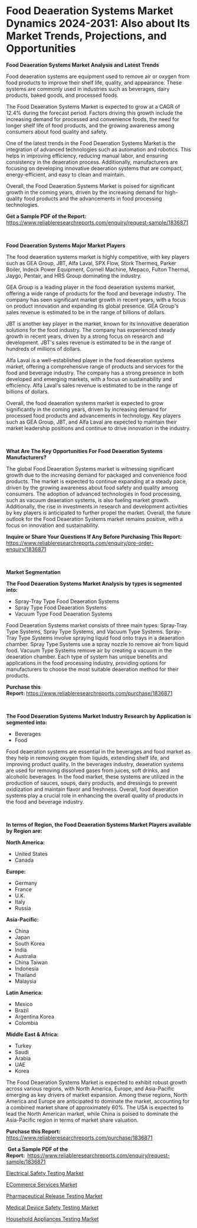 <p><h1>Food Deaeration Systems Market Dynamics 2024-2031: Also about Its Market Trends, Projections, and Opportunities</h1></p><p><strong>Food Deaeration Systems Market Analysis and Latest Trends</strong></p>
<p><p>Food deaeration systems are equipment used to remove air or oxygen from food products to improve their shelf life, quality, and appearance. These systems are commonly used in industries such as beverages, dairy products, baked goods, and processed foods.</p><p>The Food Deaeration Systems Market is expected to grow at a CAGR of 12.4% during the forecast period. Factors driving this growth include the increasing demand for processed and convenience foods, the need for longer shelf life of food products, and the growing awareness among consumers about food quality and safety.</p><p>One of the latest trends in the Food Deaeration Systems Market is the integration of advanced technologies such as automation and robotics. This helps in improving efficiency, reducing manual labor, and ensuring consistency in the deaeration process. Additionally, manufacturers are focusing on developing innovative deaeration systems that are compact, energy-efficient, and easy to clean and maintain.</p><p>Overall, the Food Deaeration Systems Market is poised for significant growth in the coming years, driven by the increasing demand for high-quality food products and the advancements in food processing technologies.</p></p>
<p><strong>Get a Sample PDF of the Report:&nbsp;</strong> <a href="https://www.reliableresearchreports.com/enquiry/request-sample/1836871">https://www.reliableresearchreports.com/enquiry/request-sample/1836871</a></p>
<p>&nbsp;</p>
<p><strong>Food Deaeration Systems Major Market Players</strong></p>
<p><p>The food deaeration systems market is highly competitive, with key players such as GEA Group, JBT, Alfa Laval, SPX Flow, Stork Thermeq, Parker Boiler, Indeck Power Equipment, Cornell Machine, Mepaco, Fulton Thermal, Jaygo, Pentair, and HRS Group dominating the industry. </p><p>GEA Group is a leading player in the food deaeration systems market, offering a wide range of products for the food and beverage industry. The company has seen significant market growth in recent years, with a focus on product innovation and expanding its global presence. GEA Group's sales revenue is estimated to be in the range of billions of dollars.</p><p>JBT is another key player in the market, known for its innovative deaeration solutions for the food industry. The company has experienced steady growth in recent years, driven by a strong focus on research and development. JBT's sales revenue is estimated to be in the range of hundreds of millions of dollars.</p><p>Alfa Laval is a well-established player in the food deaeration systems market, offering a comprehensive range of products and services for the food and beverage industry. The company has a strong presence in both developed and emerging markets, with a focus on sustainability and efficiency. Alfa Laval's sales revenue is estimated to be in the range of billions of dollars.</p><p>Overall, the food deaeration systems market is expected to grow significantly in the coming years, driven by increasing demand for processed food products and advancements in technology. Key players such as GEA Group, JBT, and Alfa Laval are expected to maintain their market leadership positions and continue to drive innovation in the industry.</p></p>
<p>&nbsp;</p>
<p><strong>What Are The Key Opportunities For Food Deaeration Systems Manufacturers?</strong></p>
<p><p>The global Food Deaeration Systems market is witnessing significant growth due to the increasing demand for packaged and convenience food products. The market is expected to continue expanding at a steady pace, driven by the growing awareness about food safety and quality among consumers. The adoption of advanced technologies in food processing, such as vacuum deaeration systems, is also fueling market growth. Additionally, the rise in investments in research and development activities by key players is anticipated to further propel the market. Overall, the future outlook for the Food Deaeration Systems market remains positive, with a focus on innovation and sustainability.</p></p>
<p><strong>Inquire or Share Your Questions If Any Before Purchasing This Report:</strong> <a href="https://www.reliableresearchreports.com/enquiry/pre-order-enquiry/1836871">https://www.reliableresearchreports.com/enquiry/pre-order-enquiry/1836871</a></p>
<p>&nbsp;</p>
<p><strong>Market Segmentation</strong></p>
<p><strong>The Food Deaeration Systems Market Analysis by types is segmented into:</strong></p>
<p><ul><li>Spray-Tray Type Food Deaeration Systems</li><li>Spray Type Food Deaeration Systems</li><li>Vacuum Type Food Deaeration Systems</li></ul></p>
<p><p>Food Deaeration Systems market consists of three main types: Spray-Tray Type Systems, Spray Type Systems, and Vacuum Type Systems. Spray-Tray Type Systems involve spraying liquid food onto trays in a deaeration chamber. Spray Type Systems use a spray nozzle to remove air from liquid food. Vacuum Type Systems remove air by creating a vacuum in the deaeration chamber. Each type of system has unique benefits and applications in the food processing industry, providing options for manufacturers to choose the most suitable deaeration method for their products.</p></p>
<p><strong>Purchase this Report:&nbsp;</strong><a href="https://www.reliableresearchreports.com/purchase/1836871">https://www.reliableresearchreports.com/purchase/1836871</a></p>
<p>&nbsp;</p>
<p><strong>The Food Deaeration Systems Market Industry Research by Application is segmented into:</strong></p>
<p><ul><li>Beverages</li><li>Food</li></ul></p>
<p><p>Food deaeration systems are essential in the beverages and food market as they help in removing oxygen from liquids, extending shelf life, and improving product quality. In the beverages industry, deaeration systems are used for removing dissolved gases from juices, soft drinks, and alcoholic beverages. In the food market, these systems are utilized in the production of sauces, soups, dairy products, and dressings to prevent oxidization and maintain flavor and freshness. Overall, food deaeration systems play a crucial role in enhancing the overall quality of products in the food and beverage industry.</p></p>
<p>&nbsp;</p>
<p><strong>In terms of Region, the Food Deaeration Systems Market Players available by Region are:</strong></p>
<p>
    <p> <strong> North America: </strong>
        <ul>
            <li>United States</li>
            <li>Canada</li>
        </ul>
        </p> 
    <p> <strong> Europe: </strong>
        <ul>
            <li>Germany</li>
            <li>France</li>
            <li>U.K.</li>
            <li>Italy</li>
            <li>Russia</li>
        </ul>
        </p> 
    <p> <strong> Asia-Pacific: </strong>
        <ul>
            <li>China</li>
            <li>Japan</li>
            <li>South Korea</li>
            <li>India</li>
            <li>Australia</li>
            <li>China Taiwan</li>
            <li>Indonesia</li>
            <li>Thailand</li>
            <li>Malaysia</li>
        </ul>
        </p> 
    <p> <strong> Latin America: </strong>
        <ul>
            <li>Mexico</li>
            <li>Brazil</li>
            <li>Argentina Korea</li>
            <li>Colombia</li>
        </ul>
        </p> 
    <p> <strong> Middle East & Africa: </strong>
        <ul>
            <li>Turkey</li>
            <li>Saudi</li>
            <li>Arabia</li>
            <li>UAE</li>
            <li>Korea</li>
        </ul>
    </p>
    </p>
<p><p>The Food Deaeration Systems Market is expected to exhibit robust growth across various regions, with North America, Europe, and Asia-Pacific emerging as key drivers of market expansion. Among these regions, North America and Europe are anticipated to dominate the market, accounting for a combined market share of approximately 60%. The USA is expected to lead the North American market, while China is poised to dominate the Asia-Pacific region in terms of market share valuation.</p></p>
<p><strong>Purchase this Report: </strong><a href="https://www.reliableresearchreports.com/purchase/1836871">https://www.reliableresearchreports.com/purchase/1836871</a></p>
<p>&nbsp;<strong>Get a Sample PDF of the Report:&nbsp;&nbsp;</strong><a href="https://www.reliableresearchreports.com/enquiry/request-sample/1836871">https://www.reliableresearchreports.com/enquiry/request-sample/1836871</a></p>
<p><strong></strong></p>
<p><p><a href="https://medium.com/@sarinaking2023/electrical-safety-testing-market-share-evolution-and-market-growth-trends-2024-2031-ce2e62f804b8">Electrical Safety Testing Market</a></p><p><a href="https://medium.com/@sarinaking2023/ecommerce-services-market-trends-forecast-and-competitive-analysis-to-2031-4e5966cd906d">ECommerce Services Market</a></p><p><a href="https://medium.com/@sarinaking2023/pharmaceutical-release-testing-market-size-market-outlook-and-market-forecast-2024-to-2031-6c7f8a836773">Pharmaceutical Release Testing Market</a></p><p><a href="https://medium.com/@sarinaking2023/medical-device-safety-testing-market-analysis-its-cagr-market-segmentation-and-global-industry-99c7d376bfd5">Medical Device Safety Testing Market</a></p><p><a href="https://medium.com/@sarinaking2023/household-appliances-testing-market-exploring-market-share-market-trends-and-future-growth-cb11e9173e08">Household Appliances Testing Market</a></p></p>
